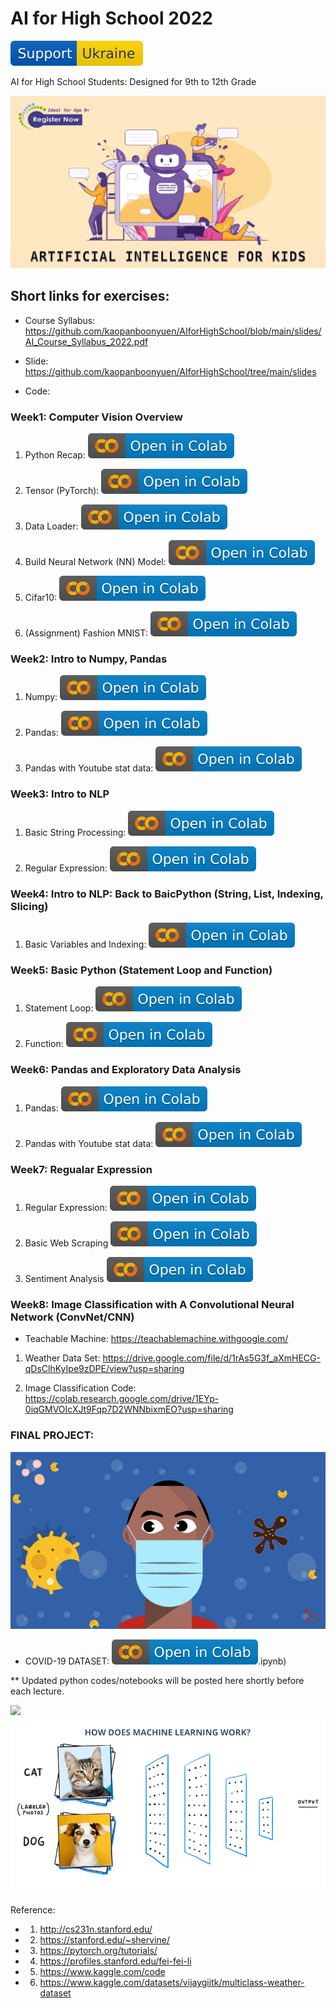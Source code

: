 # AI for High School 2022

[![Support-Ukraine](https://raw.githubusercontent.com/kaopanboonyuen/2110446_DataScience_2021s2/main/img/Support-Ukraine-FFD500.svg)](https://supportukrainenow.org/)

AI for High School Students: Designed for 9th to 12th Grade

![alt text](https://github.com/kaopanboonyuen/AIforHighSchool/raw/main/files/cover3.png "join ds")

## Short links for exercises:

- Course Syllabus: https://github.com/kaopanboonyuen/AIforHighSchool/blob/main/slides/AI_Course_Syllabus_2022.pdf

- Slide: https://github.com/kaopanboonyuen/AIforHighSchool/tree/main/slides

- Code:

### Week1: Computer Vision Overview

1. Python Recap: [![Open In Colab](https://raw.githubusercontent.com/kaopanboonyuen/2110446_DataScience_2021s2/main/img/colab-badge.svg)](https://colab.research.google.com/github/kaopanboonyuen/AIforHighSchool/blob/main/code/S2/Week1/week1_1_colab_tutorial_07062022.ipynb)

2. Tensor (PyTorch): [![Open In Colab](https://raw.githubusercontent.com/kaopanboonyuen/2110446_DataScience_2021s2/main/img/colab-badge.svg)](https://colab.research.google.com/github/kaopanboonyuen/AIforHighSchool/blob/main/code/S2/Week1/week1_2_tensorqs_tutorial.ipynb)

3. Data Loader: [![Open In Colab](https://raw.githubusercontent.com/kaopanboonyuen/2110446_DataScience_2021s2/main/img/colab-badge.svg)](https://colab.research.google.com/github/kaopanboonyuen/AIforHighSchool/blob/main/code/S2/Week1/week1_3_data_tutorial.ipynb)

4. Build Neural Network (NN) Model: [![Open In Colab](https://raw.githubusercontent.com/kaopanboonyuen/2110446_DataScience_2021s2/main/img/colab-badge.svg)](https://colab.research.google.com/github/kaopanboonyuen/AIforHighSchool/blob/main/code/S2/Week1/week1_4_buildmodel_tutorial.ipynb)

5. Cifar10: [![Open In Colab](https://raw.githubusercontent.com/kaopanboonyuen/2110446_DataScience_2021s2/main/img/colab-badge.svg)](https://colab.research.google.com/github/kaopanboonyuen/AIforHighSchool/blob/main/code/S2/Week1/week1_5_cifar10_tutorial_nn_version.ipynb)

6. (Assignment) Fashion MNIST: [![Open In Colab](https://raw.githubusercontent.com/kaopanboonyuen/2110446_DataScience_2021s2/main/img/colab-badge.svg)](https://colab.research.google.com/github/kaopanboonyuen/AIforHighSchool/blob/main/code/S2/Week1/week1_6_fsmnist_tutorial_nn_version_assignment.ipynb)

### Week2: Intro to Numpy, Pandas

1. Numpy: [![Open In Colab](https://raw.githubusercontent.com/kaopanboonyuen/2110446_DataScience_2021s2/main/img/colab-badge.svg)](https://colab.research.google.com/github/kaopanboonyuen/2110446_DataScience_2021s2/blob/main/code/week1_numpy_pandas/Numpy.ipynb)

2. Pandas: [![Open In Colab](https://raw.githubusercontent.com/kaopanboonyuen/2110446_DataScience_2021s2/main/img/colab-badge.svg)](https://colab.research.google.com/github/kaopanboonyuen/2110446_DataScience_2021s2/blob/main/code/week1_numpy_pandas/Pandas.ipynb)

3. Pandas with Youtube stat data: [![Open In Colab](https://raw.githubusercontent.com/kaopanboonyuen/2110446_DataScience_2021s2/main/img/colab-badge.svg)](https://colab.research.google.com/github/kaopanboonyuen/2110446_DataScience_2021s2/blob/main/code/week1_numpy_pandas/Pandas_(Data_Set_Trending_YouTube_Video_Statistics).ipynb)

### Week3: Intro to NLP

1. Basic String Processing: [![Open In Colab](https://raw.githubusercontent.com/kaopanboonyuen/2110446_DataScience_2021s2/main/img/colab-badge.svg)](https://colab.research.google.com/github/kaopanboonyuen/AIforHighSchool/blob/main/code/S2/Week3/week3_1_basic_string_processing.ipynb)

2. Regular Expression: [![Open In Colab](https://raw.githubusercontent.com/kaopanboonyuen/2110446_DataScience_2021s2/main/img/colab-badge.svg)](https://colab.research.google.com/github/kaopanboonyuen/AIforHighSchool/blob/main/code/S2/Week3/week3_2_regular_expression.ipynb)

### Week4: Intro to NLP: Back to BaicPython (String, List, Indexing, Slicing)

1. Basic Variables and Indexing: [![Open In Colab](https://raw.githubusercontent.com/kaopanboonyuen/2110446_DataScience_2021s2/main/img/colab-badge.svg)](https://colab.research.google.com/github/kaopanboonyuen/AIforHighSchool/blob/main/code/S2/Week4/week4_1_basic_variables_and_indexing.ipynb)

### Week5: Basic Python (Statement Loop and Function)

1. Statement Loop: [![Open In Colab](https://raw.githubusercontent.com/kaopanboonyuen/2110446_DataScience_2021s2/main/img/colab-badge.svg)](https://colab.research.google.com/github/kaopanboonyuen/AIforHighSchool/blob/main/code/S2/Week5/week5_1_statement_loop.ipynb)

2. Function: [![Open In Colab](https://raw.githubusercontent.com/kaopanboonyuen/2110446_DataScience_2021s2/main/img/colab-badge.svg)](https://colab.research.google.com/github/kaopanboonyuen/AIforHighSchool/blob/main/code/S2/Week5/week5_2_functions.ipynb)

### Week6: Pandas and Exploratory Data Analysis

1. Pandas: [![Open In Colab](https://raw.githubusercontent.com/kaopanboonyuen/2110446_DataScience_2021s2/main/img/colab-badge.svg)](https://colab.research.google.com/github/kaopanboonyuen/2110446_DataScience_2021s2/blob/main/code/week1_numpy_pandas/Pandas.ipynb)

2. Pandas with Youtube stat data: [![Open In Colab](https://raw.githubusercontent.com/kaopanboonyuen/2110446_DataScience_2021s2/main/img/colab-badge.svg)](https://colab.research.google.com/github/kaopanboonyuen/2110446_DataScience_2021s2/blob/main/code/week1_numpy_pandas/Pandas_(Data_Set_Trending_YouTube_Video_Statistics).ipynb)

### Week7: Regualar Expression

1. Regular Expression: [![Open In Colab](https://raw.githubusercontent.com/kaopanboonyuen/2110446_DataScience_2021s2/main/img/colab-badge.svg)](https://colab.research.google.com/github/kaopanboonyuen/AIforHighSchool/blob/main/code/S2/Week7/week7_1_regular_expression.ipynb)

2. Basic Web Scraping [![Open In Colab](https://raw.githubusercontent.com/kaopanboonyuen/2110446_DataScience_2021s2/main/img/colab-badge.svg)](https://colab.research.google.com/github/kaopanboonyuen/AIforHighSchool/blob/main/code/S2/Week7/Week7_2_BasicWebScraping.ipynb)

3. Sentiment Analysis [![Open In Colab](https://raw.githubusercontent.com/kaopanboonyuen/2110446_DataScience_2021s2/main/img/colab-badge.svg)](https://colab.research.google.com/github/kaopanboonyuen/AIforHighSchool/blob/main/code/S2/Week7/week7_3_SentimentAnalysis.ipynb)

### Week8: Image Classification with A Convolutional Neural Network (ConvNet/CNN)

* Teachable Machine: https://teachablemachine.withgoogle.com/

1. Weather Data Set: https://drive.google.com/file/d/1rAs5G3f_aXmHECG-qDsClhKyIpe9zDPE/view?usp=sharing

2. Image Classification Code: https://colab.research.google.com/drive/1EYp-0iqGMVOIcXJt9Fqp7D2WNNbixmEO?usp=sharing 


### FINAL PROJECT:

![](https://github.com/kaopanboonyuen/AIforHighSchool/raw/main/img/covid19.gif)

- COVID-19 DATASET: [![Open In Colab](https://raw.githubusercontent.com/kaopanboonyuen/2110446_DataScience_2021s2/main/img/colab-badge.svg)](https://colab.research.google.com/github/kaopanboonyuen/aiforhighschool/blob/main/code/S2/Senior-High-School-Project-2022.ipynb).ipynb)

** Updated python codes/notebooks will be posted here shortly before each lecture.

![](https://github.com/kaopanboonyuen/AIforHighSchool/raw/main/img/nn_1.gif)
![](https://github.com/kaopanboonyuen/AIforHighSchool/raw/main/img/nn_2.gif)


Reference:

- 1. http://cs231n.stanford.edu/
- 2. https://stanford.edu/~shervine/
- 3. https://pytorch.org/tutorials/
- 4. https://profiles.stanford.edu/fei-fei-li
- 5. https://www.kaggle.com/code
- 6. https://www.kaggle.com/datasets/vijaygiitk/multiclass-weather-dataset


